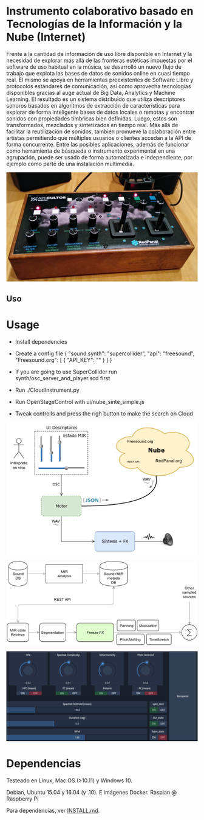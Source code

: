 # Instrumento colaborativo basado en Tecnologías de la Información y la Nube (Internet)

Frente a la cantidad de información de uso libre disponible en Internet y la necesidad de explorar más allá de las fronteras estéticas impuestas por el software de uso habitual en la música, se desarrolló un nuevo flujo de trabajo que explota las bases de datos de sonidos online en cuasi tiempo real. El mismo se apoya en herramientas preexistentes de Software Libre y protocolos estándares de comunicación, así como aprovecha tecnologías disponibles gracias al auge actual de Big Data, Analytics y Machine Learning. El resultado es un sistema distribuido que utiliza descriptores sonoros basados en algoritmos de extracción de características para explorar de forma inteligente bases de datos locales o remotas y encontrar sonidos con propiedades tímbricas bien definidas. Luego, estos son transformados, mezclados y sintetizados en tiempo real.
Más allá de facilitar la reutilización de sonidos, también promueve la colaboración entre artistas permitiendo que múltiples usuarios o clientes accedan a la API de forma concurrente.
Entre las posibles aplicaciones, además de funcionar como herramienta de búsqueda o instrumento experimental en una agrupación, puede ser usado de forma automatizada e independiente, por ejemplo como parte de una instalación multimedia.


![](../raspicultor/img/controller.jpg)

## Uso

# Usage

* Install dependencies
* Create a config file
        {
            "sound.synth": "supercollider",
            "api": "freesound",
            "Freesound.org": [
                { "API_KEY": ""
                }
            ]
        }

* If you are going to use SuperCollider run synth/osc_server_and_player.scd first
* Run ./CloudInstrument.py
* Run OpenStageControl with ui/nube_sinte_simple.js
* Tweak controlls and press the righ button to make the search on Cloud



![](doc/InstrNubeTI_repr.png)

![](doc/Apicultor_chain.png)

![](doc/retrieve_ui.png)

# Dependencias

Testeado en Linux, Mac OS (>10.11) y Windows 10.

Debian, Ubuntu 15.04 y 16.04 (y .10). E imágenes Docker.
Raspian @ Raspberry Pi

Para dependencias, ver [INSTALL.md](INSTALL.md).
